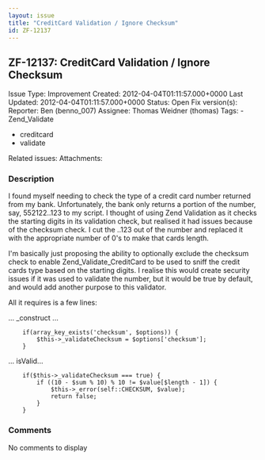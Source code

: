```yaml
---
layout: issue
title: "CreditCard Validation / Ignore Checksum"
id: ZF-12137
---
```


ZF-12137: CreditCard Validation / Ignore Checksum
-------------------------------------------------

 Issue Type: Improvement Created: 2012-04-04T01:11:57.000+0000 Last Updated: 2012-04-04T01:11:57.000+0000 Status: Open Fix version(s): 
 Reporter:  Ben (benno\_007)  Assignee:  Thomas Weidner (thomas)  Tags: - Zend\_Validate
- creditcard
- validate
 
 Related issues: 
 Attachments: 
### Description

I found myself needing to check the type of a credit card number returned from my bank. Unfortunately, the bank only returns a portion of the number, say, 552122..123 to my script. I thought of using Zend Validation as it checks the starting digits in its validation check, but realised it had issues because of the checksum check. I cut the ..123 out of the number and replaced it with the appropriate number of 0's to make that cards length.

I'm basically just proposing the ability to optionally exclude the checksum check to enable Zend\_Validate\_CreditCard to be used to sniff the credit cards type based on the starting digits. I realise this would create security issues if it was used to validate the number, but it would be true by default, and would add another purpose to this validator.

All it requires is a few lines:

... \_construct ...

 
        if(array_key_exists('checksum', $options)) {
            $this->_validateChecksum = $options['checksum'];
        }


... isValid...

 
        if($this->_validateChecksum === true) {
            if ((10 - $sum % 10) % 10 != $value[$length - 1]) {
                $this->_error(self::CHECKSUM, $value);
                return false;
            }
        }


 

 

### Comments

No comments to display